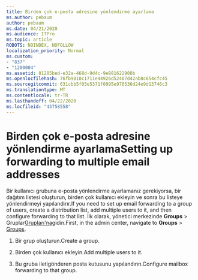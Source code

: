 ```yaml
---
title: Birden çok e-posta adresine yönlendirme ayarlama
ms.author: pebaum
author: pebaum
ms.date: 04/21/2020
ms.audience: ITPro
ms.topic: article
ROBOTS: NOINDEX, NOFOLLOW
localization_priority: Normal
ms.custom:
- "837"
- "1200004"
ms.assetid: 81205bed-e32a-468d-9d4c-9e881622908b
ms.openlocfilehash: 76fb9018c1711e44926d52407d42ab8c654cfc45
ms.sourcegitcommit: 631cbb5f03e5371f0995e976536d24e9d13746c3
ms.translationtype: MT
ms.contentlocale: tr-TR
ms.lasthandoff: 04/22/2020
ms.locfileid: "43758558"
---
```

# <a name="setting-up-forwarding-to-multiple-email-addresses"></a><span data-ttu-id="2e357-102">Birden çok e-posta adresine yönlendirme ayarlama</span><span class="sxs-lookup"><span data-stu-id="2e357-102">Setting up forwarding to multiple email addresses</span></span>

<span data-ttu-id="2e357-103">Bir kullanıcı grubuna e-posta yönlendirme ayarlamanız gerekiyorsa, bir dağıtım listesi oluşturun, birden çok kullanıcı ekleyin ve sonra bu listeye yönlendirmeyi yapılandırır.</span><span class="sxs-lookup"><span data-stu-id="2e357-103">If you need to set up email forwarding to a group of users, create a distribution list, add multiple users to it, and then configure forwarding to that list.</span></span> <span data-ttu-id="2e357-104">İlk olarak, yönetici merkezinde **Groups** > Gruplar[Grupları'na](https://portal.office.com/adminportal/home#/groups)gidin.</span><span class="sxs-lookup"><span data-stu-id="2e357-104">First, in the admin center, navigate to **Groups** > [Groups](https://portal.office.com/adminportal/home#/groups).</span></span>
  
1. <span data-ttu-id="2e357-105">Bir grup oluşturun.</span><span class="sxs-lookup"><span data-stu-id="2e357-105">Create a group.</span></span>

2. <span data-ttu-id="2e357-106">Birden çok kullanıcı ekleyin.</span><span class="sxs-lookup"><span data-stu-id="2e357-106">Add multiple users to it.</span></span>

3. <span data-ttu-id="2e357-107">Bu gruba iletigönderen posta kutusunu yapılandırın.</span><span class="sxs-lookup"><span data-stu-id="2e357-107">Configure mailbox forwarding to that group.</span></span>

